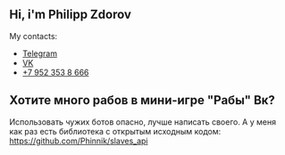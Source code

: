 ## Hi, i'm Philipp Zdorov

My contacts:
* [Telegram](https://t.me/Philipp_Zdorov)
* [VK](https://vk.com/phinnik)
* [+7 952 353 8 666](tel:+79523538666)

## Хотите много рабов в мини-игре "Рабы" Вк?
Использовать чужих ботов опасно, лучше написать своего. А у меня как раз есть библиотека с открытым исходным кодом:
https://github.com/Phinnik/slaves_api

